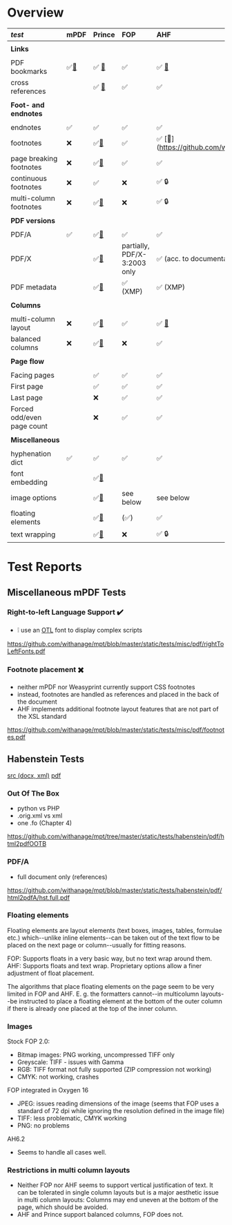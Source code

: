 # Overview

| *test* | mPDF | Prince | FOP | AHF |
| :--- | :--- | :--- | :--- | :--- |
|||||
|**Links**||||
|||||
| PDF bookmarks | :white_check_mark:[:page_facing_up:](http://mpdf1.com/manual/index.php?tid=118) |  :white_check_mark: [:page_facing_up:](http://www.princexml.com/doc/pdf-bookmarks/) |  :white_check_mark: |  :white_check_mark: [:page_facing_up:](https://github.com/withanage/mpt/blob/master/static/tests/misc/pdf/bookmarks.ahf.pdf) |
| cross references |    | :white_check_mark: [:page_facing_up:](http://www.princexml.com/doc/7.1/cross-references/)   |  :white_check_mark: |  :white_check_mark: |
|||||
| **Foot- and endnotes** ||||
|||||
| endnotes |  :white_check_mark: |  :white_check_mark: |  :white_check_mark: |  :white_check_mark: |
| footnotes | :x:  |  :white_check_mark:[:paperclip:](https://github.com/withanage/mpt/blob/master/static/tests/misc/pdf/doubleColumned.prince.pdf) | :white_check_mark: |  :white_check_mark: [:page_facing_up:] (https://github.com/withanage/mpt/blob/master/static/tests/misc/pdf/footnotes.ahf.pdf)|
| page breaking footnotes | :x:  |  :white_check_mark:[:paperclip:](https://github.com/withanage/mpt/blob/master/static/tests/misc/pdf/doubleColumned.prince.pdf) |  :white_check_mark: |  :white_check_mark: |
| continuous footnotes | :x:  | :white_check_mark: | :x: |  :white_check_mark: :lock: |
| multi-column footnotes | :x:  |  :white_check_mark:[:paperclip:](https://github.com/withanage/mpt/blob/master/static/tests/misc/pdf/doubleColumned.prince.pdf) | :x: |  :white_check_mark: :lock: |
|||||
| **PDF versions** ||||
|||||
| PDF/A |  :white_check_mark: |  :white_check_mark:[:page_facing_up:](https://github.com/withanage/mpt/wiki/doc2pdf:-Reference-Excerpts#prince) |  :white_check_mark: |  :white_check_mark: |
| PDF/X | | :white_check_mark:[:page_facing_up:](https://github.com/withanage/mpt/wiki/doc2pdf:-Reference-Excerpts#prince) | partially, PDF/X-3:2003 only | :white_check_mark: (acc. to documentation) |
| PDF metadata ||:white_check_mark:[:page_facing_up:](http://www.princexml.com/doc/pdf-metadata/)|  :white_check_mark: (XMP) | :white_check_mark: (XMP) |
|||||
| **Columns**||||
|||||
| multi-column layout | :x: | :white_check_mark:[:paperclip:](https://github.com/withanage/mpt/blob/master/static/tests/misc/pdf/doubleColumned.prince.pdf)  |  :white_check_mark: | :white_check_mark:  [:page_facing_up:](https://github.com/withanage/mpt/blob/master/static/tests/misc/pdf/columns-ahf.pdf)|
| balanced columns | :x: | :white_check_mark:[:paperclip:](https://github.com/withanage/mpt/blob/master/static/tests/misc/pdf/doubleColumned.prince.pdf)  | :x: | :white_check_mark: |
|||||
| **Page flow**||||
|||||
| Facing pages |  | :white_check_mark: |  :white_check_mark: | :white_check_mark: |
| First page |  | :white_check_mark: | :white_check_mark: | :white_check_mark: |
| Last page |  | :x: | :white_check_mark: | :white_check_mark: |
| Forced odd/even page count |  | :x: | :white_check_mark: | :white_check_mark: |
|||||
| **Miscellaneous** ||||
|||||
| hyphenation dict |  :white_check_mark: |  :white_check_mark: |  :white_check_mark: |  :white_check_mark: |
| font embedding | | :white_check_mark:[:paperclip:](https://github.com/withanage/mpt/blob/master/static/tests/misc/pdf/fonts.prince.pdf) | | |
| image options | | :white_check_mark:[:paperclip:](https://github.com/withanage/mpt/blob/master/static/tests/misc/pdf/images.prince.pdf) | see below | see below |
| floating elements | |  :white_check_mark:[:paperclip:](https://github.com/withanage/mpt/blob/master/static/tests/misc/pdf/wrapAndFloat.prince.pdf) | (:white_check_mark:) | :white_check_mark: |
| text wrapping | | :white_check_mark:[:paperclip:](https://github.com/withanage/mpt/blob/master/static/tests/misc/pdf/wrapAndFloat.prince.pdf)  | :x: | :white_check_mark: :lock:|

# Test Reports

## Miscellaneous mPDF Tests

### Right-to-left Language Support :heavy_check_mark:

* :grey_exclamation: use an [OTL](http://mpdf1.com/manual/index.php?tid=502) font to display complex scripts

https://github.com/withanage/mpt/blob/master/static/tests/misc/pdf/rightToLeftFonts.pdf

### Footnote placement  :heavy_multiplication_x:

* neither mPDF nor Weasyprint currently support CSS footnotes
* instead, footnotes are handled as references and placed in the back of the document
* AHF implements additional footnote layout features that are not part of the XSL standard

https://github.com/withanage/mpt/blob/master/static/tests/misc/pdf/footnotes.pdf

## Habenstein Tests

[src (docx, xml)](https://github.com/withanage/mpt/tree/master/static/tests/habenstein/src)
[pdf](https://github.com/withanage/mpt/tree/master/static/tests/habenstein/pdf)

### Out Of The Box

* python vs PHP
* .orig.xml vs xml
* one .fo (Chapter 4)

https://github.com/withanage/mpt/tree/master/static/tests/habenstein/pdf/html2pdfOOTB

### PDF/A

* full document only (references)

https://github.com/withanage/mpt/blob/master/static/tests/habenstein/pdf/html2pdfA/hst.full.pdf

### Floating elements

Floating elements are layout elements (text boxes, images, tables, formulae etc.) which--unlike inline elements--can be taken out of the text flow to be placed on the next page or column--usually for fitting reasons.

FOP: Supports floats in a very basic way, but no text wrap around them.
AHF: Supports floats and text wrap. Proprietary options allow a finer adjustment of float placement.

The algorithms that place floating elements on the page seem to be very limited in FOP and AHF. E. g. the formatters cannot--in multicolumn layouts--be instructed to place a floating element at the bottom of the outer column if there is already one placed at the top of the inner column.

### Images

Stock FOP 2.0:
* Bitmap images: PNG working, uncompressed TIFF only
* Greyscale: TIFF - issues with Gamma
* RGB: TIFF format not fully supported (ZIP compression not working)
* CMYK: not working, crashes

FOP integrated in Oxygen 16
* JPEG: issues reading dimensions of the image (seems that FOP uses a standard of 72 dpi while ignoring the resolution defined in the image file)
* TIFF: less problematic, CMYK working
* PNG: no problems

AH6.2
* Seems to handle all cases well.

### Restrictions in multi column layouts

* Neither FOP nor AHF seems to support vertical justification of text. It can be tolerated in single column layouts but is a major aesthetic issue in multi column layouts: Columns may end uneven at the bottom of the page, which should be avoided.
* AHF and Prince support balanced columns, FOP does not.
